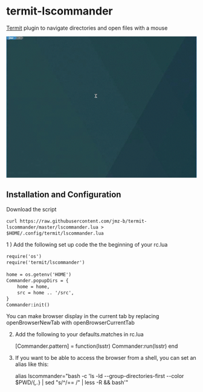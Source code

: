 # termit-lscommander
[Termit](https://github.com/nonstop/termit) plugin to navigate directories and open files with a mouse

![alt tag](https://raw.githubusercontent.com/jmz-b/termit-lscommander/master/demo.gif)

## Installation and Configuration
Download the script

    curl https://raw.githubusercontent.com/jmz-b/termit-lscommander/master/lscommander.lua >  $HOME/.config/termit/lscommander.lua

1 ) Add the following set up code the the beginning of your rc.lua

```
require('os')
require('termit/lscommander')

home = os.getenv('HOME')
Commander.popupDirs = {
	home = home,
	src = home .. '/src',
}
Commander:init()
```

You can make browser display in the current tab by replacing openBrowserNewTab with openBrowserCurrentTab

2) Add the following to your defaults.matches in rc.lua

    [Commander.pattern] = function(lsstr) Commander:run(lsstr) end

3) If you want to be able to access the browser from a shell, you can set an alias like this:

    alias lscommander="bash -c 'ls -ld  --group-directories-first --color $PWD/{*,.*} | sed \"s/^/== /\" | less -R && bash'"
